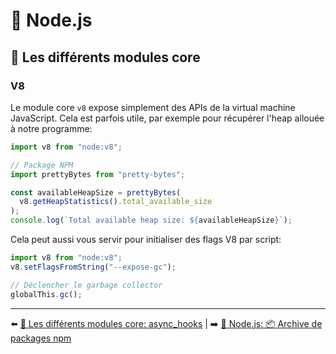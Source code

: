 # 🐢 Node.js

## 🌟 Les différents modules core

### V8

Le module core `v8` expose simplement des APIs de la virtual machine JavaScript. Cela est parfois utile, par exemple pour récupérer l'heap allouée à notre programme:

```js
import v8 from "node:v8";

// Package NPM
import prettyBytes from "pretty-bytes";

const availableHeapSize = prettyBytes(
  v8.getHeapStatistics().total_available_size
);
console.log(`Total available heap size: ${availableHeapSize}`);
```

Cela peut aussi vous servir pour initialiser des flags V8 par script:

```js
import v8 from "node:v8";
v8.setFlagsFromString("--expose-gc");

// Déclencher le garbage collector
globalThis.gc();
```

---

⬅️ [🌟 Les différents modules core: async_hooks](./16-crypto.md) |
➡️ [🐢 Node.js: 📦 Archive de packages npm](../13-archive-packages-npm.md)
